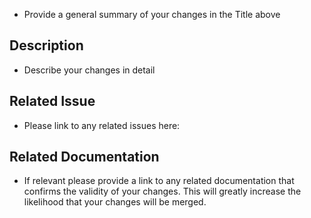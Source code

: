 - Provide a general summary of your changes in the Title above

## Description
- Describe your changes in detail

## Related Issue
- Please link to any related issues here:

## Related Documentation
- If relevant please provide a link to any related documentation that confirms the validity of your changes. This will greatly increase the likelihood that your changes will be merged.
